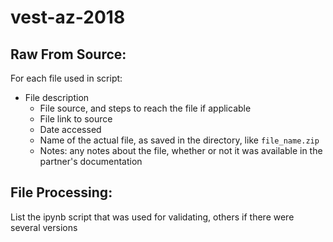 # vest-az-2018

## Raw From Source: 

For each file used in script: 
- File description
  - File source, and steps to reach the file if applicable
  - File link to source
  - Date accessed
  - Name of the actual file, as saved in the directory, like `file_name.zip`
  - Notes: any notes about the file, whether or not it was available in the partner's documentation


## File Processing: 

List the ipynb script that was used for validating, others if there were several versions
